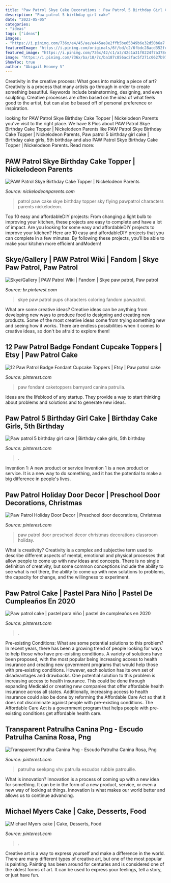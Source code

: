 ```yaml
---
title: "Paw Patrol Skye Cake Decorations : Paw Patrol 5 Birthday Girl Cake"
description: "Paw patrol 5 birthday girl cake"
date: "2023-05-05"
categories:
- "ideas"
tags: ["ideas"]
images:
- "https://i.pinimg.com/736x/e4/45/ae/e445ae8e2ffb5be65349b6e32d50b6a7.jpg"
featuredImage: "https://i.pinimg.com/originals/6f/bd/c2/6fbdc28acd352feb7c7050857ce9d0a2.jpg"
featured_image: "https://i.pinimg.com/736x/42/c1/a3/42c1a31f0224f7a378e728601abfec54.jpg"
image: "https://i.pinimg.com/736x/ba/18/7c/ba187c856ac2fac5f271c0627b973691.jpg"
ShowToc: true
author: "Abigail Heaney V"
---
```



Creativity in the creative process: What goes into making a piece of art?
Creativity is a process that many artists go through in order to create something beautiful. Keywords include brainstorming, designing, and even sculpting. Creative processes are often based on the idea of what feels good to the artist, but can also be based off of personal preference or inspiration.

	

		
looking for PAW Patrol Skye Birthday Cake Topper | Nickelodeon Parents you've visit to the right place. We have 8 Pics about PAW Patrol Skye Birthday Cake Topper | Nickelodeon Parents like PAW Patrol Skye Birthday Cake Topper | Nickelodeon Parents, Paw patrol 5 birthday girl cake | Birthday cake girls, 5th birthday and also PAW Patrol Skye Birthday Cake Topper | Nickelodeon Parents. Read more:
		
    
## PAW Patrol Skye Birthday Cake Topper | Nickelodeon Parents

<img loading=lazy src="http://s3.amazonaws.com/nickelodeonparents.com-production/wp-content/uploads/2016/05/pawPatrol-skyeBirthdayCake2x3.jpg" onerror="this.onerror=null;this.src='https://tse3.mm.bing.net/th?id=OIP.-0iMK5P3Q23pn6-A8T2d7QHaLH&amp;pid=15.1';" alt="PAW Patrol Skye Birthday Cake Topper | Nickelodeon Parents">

_Source: nickelodeonparents.com_

>patrol paw cake skye birthday topper sky flying pawpatrol characters parents nickelodeon. 

	

Top 10 easy and affordableDIY projects: From changing a light bulb to improving your kitchen, these projects are easy to complete and have a lot of impact.
Are you looking for some easy and affordableDIY projects to improve your kitchen? Here are 10 easy and affordableDIY projects that you can complete in a few minutes. By following these projects, you’ll be able to make your kitchen more efficient andModern!

    
## Skye/Gallery | PAW Patrol Wiki | Fandom | Skye Paw Patrol, Paw Patrol

<img loading=lazy src="https://i.pinimg.com/736x/ba/18/7c/ba187c856ac2fac5f271c0627b973691.jpg" onerror="this.onerror=null;this.src='https://tse2.mm.bing.net/th?id=OIP.wg6AJXxL2fdp5s4W1SjBhgHaHa&amp;pid=15.1';" alt="Skye/Gallery | PAW Patrol Wiki | Fandom | Skye paw patrol, Paw patrol">

_Source: br.pinterest.com_

>skye paw patrol pups characters coloring fandom pawpatrol. 

	

What are some creative ideas?
Creative ideas can be anything from developing new ways to produce food to designing and creating new products. Some of the most creative ideas come from trying something new and seeing how it works. There are endless possibilities when it comes to creative ideas, so don't be afraid to explore them!

    
## 12 Paw Patrol Badge Fondant Cupcake Toppers | Etsy | Paw Patrol Cake

<img loading=lazy src="https://i.pinimg.com/736x/e4/45/ae/e445ae8e2ffb5be65349b6e32d50b6a7.jpg" onerror="this.onerror=null;this.src='https://tse2.mm.bing.net/th?id=OIP._wCXltnWU__WtxcjUjz-PAHaGG&amp;pid=15.1';" alt="12 Paw Patrol Badge Fondant Cupcake Toppers | Etsy | Paw patrol cake">

_Source: pinterest.com_

>paw fondant caketoppers barnyard canina patrulla. 

	

Ideas are the lifeblood of any startup. They provide a way to start thinking about problems and solutions and to generate new ideas.

    
## Paw Patrol 5 Birthday Girl Cake | Birthday Cake Girls, 5th Birthday

<img loading=lazy src="https://i.pinimg.com/736x/37/c1/cb/37c1cb2c507aa119abfd858d0bfba958--girl-cakes-paw-patrol.jpg" onerror="this.onerror=null;this.src='https://tse4.mm.bing.net/th?id=OIP.2V9WlPiu24UCfxdTCH5FpwHaNK&amp;pid=15.1';" alt="Paw patrol 5 birthday girl cake | Birthday cake girls, 5th birthday">

_Source: pinterest.com_

>. 

	

Invention 1: A new product or service
Invention 1 is a new product or service. It is a new way to do something, and it has the potential to make a big difference in people's lives.

    
## Paw Patrol Holiday Door Decor | Preschool Door Decorations, Christmas

<img loading=lazy src="https://i.pinimg.com/originals/07/03/8b/07038bc5f258e8255dfea0811803ebf6.jpg" onerror="this.onerror=null;this.src='https://tse3.mm.bing.net/th?id=OIP.7a2OX-NyhJUUOPJDwhdnFAHaJ4&amp;pid=15.1';" alt="Paw Patrol Holiday Door Decor | Preschool door decorations, Christmas">

_Source: pinterest.com_

>paw patrol door preschool decor christmas decorations classroom holiday. 

	

What is creativity?
Creativity is a complex and subjective term used to describe different aspects of mental, emotional and physical processes that allow people to come up with new ideas and concepts. There is no single definition of creativity, but some common conceptions include the ability to see what is not there, the ability to come up with new solutions to problems, the capacity for change, and the willingness to experiment.

    
## Paw Patrol Cake | Pastel Para Niño | Pastel De Cumpleaños En 2020

<img loading=lazy src="https://i.pinimg.com/736x/42/c1/a3/42c1a31f0224f7a378e728601abfec54.jpg" onerror="this.onerror=null;this.src='https://tse4.mm.bing.net/th?id=OIP.5vMOE7px82K0kBrfsJVfNwHaHa&amp;pid=15.1';" alt="Paw patrol cake | pastel para niño | pastel de cumpleaños en 2020">

_Source: pinterest.com_

>. 

	

Pre-existing Conditions: What are some potential solutions to this problem?
In recent years, there has been a growing trend of people looking for ways to help those who have pre-existing conditions. A variety of solutions have been proposed, with the most popular being increasing access to health insurance and creating new government programs that would help those with pre-existing conditions. However, each solution has its own set of disadvantages and drawbacks. One potential solution to this problem is increasing access to health insurance. This could be done through expanding Medicaid or creating new companies that offer affordable health insurance across all states. Additionally, increasing access to health insurance could also be done by reforming the Affordable Care Act so that it does not discriminate against people with pre-existing conditions. The Affordable Care Act is a government program that helps people with pre-existing conditions get affordable health care.

    
## Transparent Patrulha Canina Png - Escudo Patrulha Canina Rosa, Png

<img loading=lazy src="https://i.pinimg.com/736x/f4/9a/e0/f49ae00f8b441567b446bd46dc689a06.jpg" onerror="this.onerror=null;this.src='https://tse4.mm.bing.net/th?id=OIP.UN_4q-CItsE_28WS_0ED5gHaIr&amp;pid=15.1';" alt="Transparent Patrulha Canina Png - Escudo Patrulha Canina Rosa, Png">

_Source: pinterest.com_

>patrulha seekpng vhv patrulla escudos rubble patrouille. 

	

What is innovation?
Innovation is a process of coming up with a new idea for something. It can be in the form of a new product, service, or even a new way of looking at things. Innovation is what makes our world better and allows us to continue advancing.

    
## Michael Myers Cake | Cake, Desserts, Food

<img loading=lazy src="https://i.pinimg.com/originals/6f/bd/c2/6fbdc28acd352feb7c7050857ce9d0a2.jpg" onerror="this.onerror=null;this.src='https://tse1.mm.bing.net/th?id=OIP.NKceIumMSRdZ3D2AkZPVeQHaJ4&amp;pid=15.1';" alt="Michael Myers cake | Cake, Desserts, Food">

_Source: pinterest.com_

>. 

	

Creative art is a way to express yourself and make a difference in the world. There are many different types of creative art, but one of the most popular is painting. Painting has been around for centuries and is considered one of the oldest forms of art. It can be used to express your feelings, tell a story, or just have fun.

